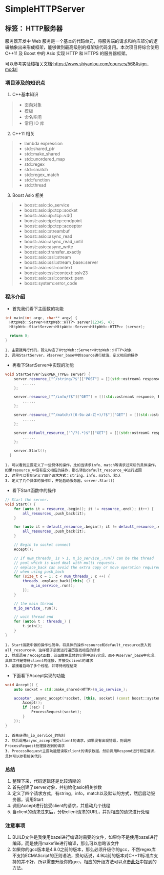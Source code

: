 # SimpleHTTPServer
标签： HTTP服务器
----------
服务器开发中 Web 服务是一个基本的代码单元，将服务端的请求和响应部分的逻辑抽象出来形成框架，能够做到最高级别的框架级代码复用。本次项目将综合使用 C++11 及 Boost 中的 Asio 实现 HTTP 和 HTTPS 的服务器框架。

可以参考实验楼相关文档:https://www.shiyanlou.com/courses/568#sign-modal

### 项目涉及的知识点

1. C++基本知识
> * 面向对象
> * 模板
> * 命名空间
> * 常用 IO 库

2. C++11 相关
> * lambda expression
> * std::shared_ptr
> * std::make_shared
> * std::unordered_map
> * std::regex
> * std::smatch
> * std::regex_match
> * std::function
> * std::thread

3. Boost Asio 相关
> * boost::asio::io_service
> * boost::asio::ip::tcp::socket
> * boost::asio::ip::tcp::v4()
> * boost::asio::ip::tcp::endpoint
> * boost::asio::ip::tcp::acceptor
> * boost::asio::streambuf
> * boost::asio::async_read
> * boost::asio::async_read_until
> * boost::asio::async_write
> * boost::asio::transfer_exactly
> * boost::asio::ssl::stream
> * boost::asio::ssl::stream_base::server
> * boost::asio::ssl::context
> * boost::asio::ssl::context::sslv23
> * boost::asio::ssl::context::pem
> * boost::system::error_code

### 程序介绍

- 首先我们看下主函数的功能
```cpp
int main(int argc, char** argv) {
  HttpWeb::Server<HttpWeb::HTTP> server(12345, 4);
  HttpWeb::StartServer<HttpWeb::Server<HttpWeb::HTTP>> (server);

  return 0;
}
```
    1. 主要就两行代码，首先构造了HttpWeb::Server<HttpWeb::HTTP>对象
    2. 调用StartServer，对server_base中的source进行赋值，定义相应的操作

 - 再看下StartServer中实现的功能
```cpp
void StartServer(SERVER_TYPE& server) {
    server.resource_["^/string/?$"]["POST"] = [](std::ostream& response, Request& request) {
        ......
    };

    server.resource_["^/info/?$"]["GET"] = [](std::ostream& response, Request& request) {
        ......
    };

    server.resource_["^/match/([0-9a-zA-Z]+)/?$"]["GET"] = [](std::ostream& response, Request& request) {
        ......
    };

    server.default_resource_["^/?(.*)$"]["GET"] = [](std::ostream& response, Request& request) {
        ......
    };

    server.Start();
  }
```
    1. 可以看到主要定义了一些具体的操作，比如当请求info、match等请求过来后的具体操作，如果resource_中没有定义相应的操作，那么转到default_resource_中进行返回
    2. 这里可以看到定义了四个请求方式：string，info，match，默认
    3. 定义了几个具体的操作后，开始启动服务器，server.Start()

 - 看下Start函数中的操作
```cpp
// Start the server.
void Start() {
    for (auto it = resource_.begin(); it != resource_.end(); it++) {
        all_resources_.push_back(it);
    }

    for (auto it = default_resource_.begin(); it != default_resource_.end(); it ++) {
        all_resources_.push_back(it);
    }

    // Begin to socket connect
    Accept();

    // If num_threads_ is > 1, m_io_service_.run() can be the thread
    // pool which is used deal with multi requests.
    // emplace_back can avoid the extra copy or move operation required
    // when using push_bach
    for (size_t c = 1; c < num_threads_; c ++) {
        threads_.emplace_back([this] () {
            m_io_service_.run();
        });
    }

    // the main thread
    m_io_service_.run();

    // wait thread end
    for (auto& t : threads_) {
        t.join();
    }
}
```
    1. Start函数中做的操作也简单，将具体的操作resource和default_resource放入到all_resource中，这样便于后面进行遍历查找相应的请求
    2. 然后调用了Accept函数，该函数在具体的实例中进行实现，而不再server_base中实现，具体工作是等待client的连接，并接受client的请求
    3. 紧接着启动了多个线程，并等待线程结束
    
 - 下面看下Accept实现的功能
```cpp
void Accept() {
    auto socket = std::make_shared<HTTP>(m_io_service_);

    acceptor_.async_accept(*socket, [this, socket] (const boost::system::error_code& ec) {
        Accept();
        if (!ec) {
            ProcessRequest(socket);
        }
    });
}
```
    1. 首先获得m_io_service_的指针
    2. 然后调用async_accept接受client的请求，如果没有出现错误，则调用ProcessRequest处理接收到的请求
    3. ProcessRequest主要功能是读取client的请求数据，然后调用Respond进行相应请求，具体可以参看相关代码
    
### 总结
1. 整理下来，代码逻辑还是比较清晰的
2. 首先创建了server对象，并初始化asio相关参数
3. 定义了四个请求方式，有string，info，match以及默认的方式，然后启动服务器，调用Start
4. 调用Accept进行接受client的请求，并启动几个线程
5. 当client的请求过来后，分析client请求的URL，并对相应的请求进行处理

### 注意事项
1. BUILD文件是我使用bazel进行编译时需要的文件，如果你不是使用bazel进行编译，而是使用makefile进行编译，那么可以忽略该文件
2. 如果你的gcc版本是4.9.0之前的版本，那么必须升级你的gcc，不然regex库不支持ECMAScript的正则语法，换句话说，4.9以前的版本对C++11标准库支持的并不好，所以需要升级你的gcc，相应的升级方法可以点击[此处][1]中提到的方法。


  [1]: https://www.shiyanlou.com/courses/568/labs/1984/document
